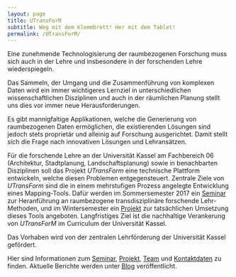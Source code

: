 ```yaml
---
layout: page
title: UTransForM
subtitle: Weg mit dem Klemmbrett! Her mit dem Tablet!
permalink: /UTransForM/
---
```


Eine zunehmende Technologisierung der raumbezogenen Forschung muss sich auch in der Lehre und insbesondere in der forschenden Lehre wiederspiegeln.

Das Sammeln, der Umgang und die Zusammenführung von komplexen Daten wird ein immer wichtigeres Lernziel in unterschiedlichen wissenschaftlichen Disziplinen und auch in der räumlichen Planung stellt uns dies vor immer neue Herausforderungen.

Es gibt mannigfaltige Applikationen, welche die Generierung von raumbezogenen Daten ermöglichen, die existierenden Lösungen sind jedoch stets proprietär und alleinig auf Forschung ausgerichtet. Damit stellt sich die Frage nach innovativen Lösungen und Lehransätzen.

Für die forschende Lehre an der Universität Kassel am Fachbereich 06 (Architektur, Stadtplanung, Landschaftsplanung) sowie in benachbarten Disziplinen soll das Projekt *UTransForm* eine technische Plattform entwickeln, welche diesen Problemen entgegensteuert.  Zentrale Ziele von *UTransForm* sind die in einem mehrstufigen Prozess angelegte Entwicklung eines Mapping-Tools. Dafür werden im Sommersemester 2017 ein <a href="{{ '/Seminar'}}">Seminar</a> zur Heranführung an raumbezogene transdisziplinäre forschende Lehr-Methoden, und im Wintersemester ein <a href="{{ '/Projekt'}}">Projekt</a> zur tatsächlichen Umsetzung dieses Tools angeboten. Langfristiges Ziel ist die nachhaltige Verankerung von *UTransForM* im Curriculum der Universität Kassel.

Das Vorhaben wird  von der zentralen Lehrförderung der Universität Kassel gefördert.

Hier sind Informationen zum <a href="{{ '/Seminar'}}">Seminar</a>, <a href="{{ '/Projekt'}}">Projekt</a>, <a href="{{ '/Team'}}">Team</a> und <a href="{{ '/Kontakt'}}">Kontaktdaten</a> zu finden. Aktuelle Berichte werden unter <a href="{{ '/Blog'}}">Blog</a> veröffentlicht. 
